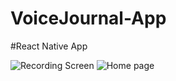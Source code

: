 ﻿# VoiceJournal-App
#React Native App





![Recording Screen](https://github.com/Clarence289/VoiceJournal-mobile-app/assets/81553212/6dfd63ef-bf57-455b-b418-e84ed52bd358)              ![Home page](https://github.com/Clarence289/VoiceJournal-mobile-app/assets/81553212/d3db49ae-da34-455e-9c8e-aff2d978ec2a)
